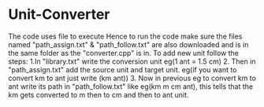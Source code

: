 # Unit-Converter
The code uses file to execute
Hence to run the code make sure the files named "path_assign.txt" & "path_follow.txt" are also downloaded and is in the same folder as the "converter.cpp" is in.
To add new unit follow the steps:
1.In "library.txt" write the conversion unit eg(1 ant = 1.5 cm)
2. Then in "path_assign.txt" add the source unit and target unit. eg(if you want to convert km to ant just write (km ant))
3. Now in previous eg to convert km to ant write its path in "path_follow.txt" like eg(km m cm ant), this tells that the km gets converted to m then to cm and then to ant unit.
